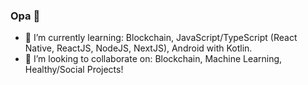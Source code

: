### Opa 👋

<!--
**VictorDiasO/VictorDiasO** is a ✨ _special_ ✨ repository because its `README.md` (this file) appears on your GitHub profile.

Here are some ideas to get you started:
-->

- 🌱 I’m currently learning: Blockchain, JavaScript/TypeScript (React Native, ReactJS, NodeJS, NextJS), Android with Kotlin. 
- 👯 I’m looking to collaborate on: Blockchain, Machine Learning, Healthy/Social Projects!
